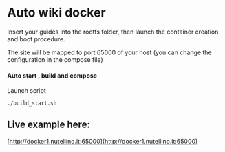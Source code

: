 # Auto wiki docker

Insert your guides into the rootfs folder, then launch the container creation and boot procedure.

The site will be mapped to port 65000 of your host (you can change the configuration in the compose file)

#### Auto start , build and compose

Launch script

```bash
./build_start.sh
```


## Live example here:

[http://docker1.nutellino.it:65000](http://docker1.nutellino.it:65000)